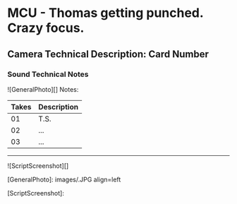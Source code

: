 # MCU - Thomas getting punched. Crazy focus.

## Camera Technical Description: Card Number

### Sound Technical Notes

![GeneralPhoto][]
Notes: 

| Takes | Description |
|:---|:----|
| 01 | T.S. |
| 02 | ... |
| 03 | ... |
----

![ScriptScreenshot][]


[GeneralPhoto]:  images/.JPG align=left

[ScriptScreenshot]: 